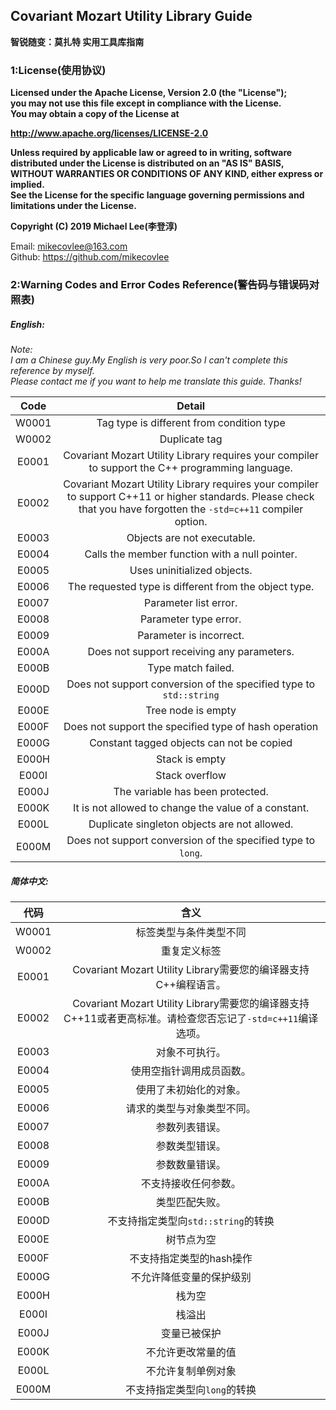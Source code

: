 Covariant Mozart Utility Library Guide
-----------------------------------------------
**智锐随变：莫扎特 实用工具库指南**

### 1:License(使用协议)
**Licensed under the Apache License, Version 2.0 (the "License");**  
**you may not use this file except in compliance with the License.**   
**You may obtain a copy of the License at**  
  
**http://www.apache.org/licenses/LICENSE-2.0**  
  
**Unless required by applicable law or agreed to in writing, software**  
**distributed under the License is distributed on an "AS IS" BASIS,**  
**WITHOUT WARRANTIES OR CONDITIONS OF ANY KIND, either express or implied.**  
**See the License for the specific language governing permissions and**  
**limitations under the License.**  

**Copyright (C) 2019 Michael Lee(李登淳)**  

Email: mikecovlee@163.com  
Github: https://github.com/mikecovlee  

### 2:Warning Codes and Error Codes Reference(警告码与错误码对照表)

##### English:
>  
*Note:  
I am a Chinese guy.My English is very poor.So I can't complete this reference by myself.  
Please contact me if you want to help me translate this guide. Thanks!*  

Code|Detail
:---:|:---:
W0001|Tag type is different from condition type  
W0002|Duplicate tag  
E0001|Covariant Mozart Utility Library requires your compiler to support the C++ programming language.  
E0002|Covariant Mozart Utility Library requires your compiler to support C++11 or higher standards. Please check that you have forgotten the `-std=c++11` compiler option.  
E0003|Objects are not executable.  
E0004|Calls the member function with a null pointer.  
E0005|Uses uninitialized objects.  
E0006|The requested type is different from the object type.  
E0007|Parameter list error.  
E0008|Parameter type error.  
E0009|Parameter is incorrect.  
E000A|Does not support receiving any parameters.  
E000B|Type match failed.  
E000D|Does not support conversion of the specified type to `std::string`  
E000E|Tree node is empty  
E000F|Does not support the specified type of hash operation  
E000G|Constant tagged objects can not be copied  
E000H|Stack is empty  
E000I|Stack overflow  
E000J|The variable has been protected.  
E000K|It is not allowed to change the value of a constant.  
E000L|Duplicate singleton objects are not allowed.  
E000M|Does not support conversion of the specified type to `long`.  

##### 简体中文:

代码|含义
:---:|:---:
W0001|标签类型与条件类型不同  
W0002|重复定义标签  
E0001|Covariant Mozart Utility Library需要您的编译器支持C++编程语言。  
E0002|Covariant Mozart Utility Library需要您的编译器支持C++11或者更高标准。请检查您否忘记了`-std=c++11`编译选项。  
E0003|对象不可执行。  
E0004|使用空指针调用成员函数。  
E0005|使用了未初始化的对象。  
E0006|请求的类型与对象类型不同。  
E0007|参数列表错误。  
E0008|参数类型错误。  
E0009|参数数量错误。  
E000A|不支持接收任何参数。  
E000B|类型匹配失败。  
E000D|不支持指定类型向`std::string`的转换  
E000E|树节点为空  
E000F|不支持指定类型的hash操作  
E000G|不允许降低变量的保护级别  
E000H|栈为空  
E000I|栈溢出  
E000J|变量已被保护  
E000K|不允许更改常量的值  
E000L|不允许复制单例对象  
E000M|不支持指定类型向`long`的转换